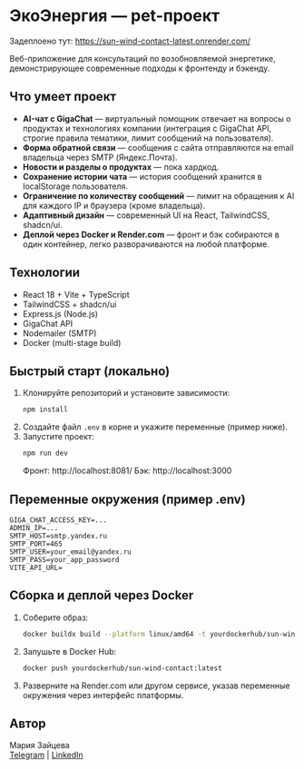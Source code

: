 # ЭкоЭнергия — pet-проект

Задеплоено тут: https://sun-wind-contact-latest.onrender.com/

Веб-приложение для консультаций по возобновляемой энергетике, демонстрирующее современные подходы к фронтенду и бэкенду.

## Что умеет проект

- **AI-чат с GigaChat** — виртуальный помощник отвечает на вопросы о продуктах и технологиях компании (интеграция с GigaChat API, строгие правила тематики, лимит сообщений на пользователя).
- **Форма обратной связи** — сообщения с сайта отправляются на email владельца через SMTP (Яндекс.Почта).
- **Новости и разделы о продуктах** — пока хардкод.
- **Сохранение истории чата** — история сообщений хранится в localStorage пользователя.
- **Ограничение по количеству сообщений** — лимит на обращения к AI для каждого IP и браузера (кроме владельца).
- **Адаптивный дизайн** — современный UI на React, TailwindCSS, shadcn/ui.
- **Деплой через Docker и Render.com** — фронт и бэк собираются в один контейнер, легко разворачиваются на любой платформе.

## Технологии

- React 18 + Vite + TypeScript
- TailwindCSS + shadcn/ui
- Express.js (Node.js)
- GigaChat API
- Nodemailer (SMTP)
- Docker (multi-stage build)

## Быстрый старт (локально)

1. Клонируйте репозиторий и установите зависимости:
   ```bash
   npm install
   ```
2. Создайте файл `.env` в корне и укажите переменные (пример ниже).
3. Запустите проект:
   ```bash
   npm run dev
   ```
   Фронт: http://localhost:8081/
   Бэк: http://localhost:3000

## Переменные окружения (пример .env)

```
GIGA_CHAT_ACCESS_KEY=...
ADMIN_IP=...
SMTP_HOST=smtp.yandex.ru
SMTP_PORT=465
SMTP_USER=your_email@yandex.ru
SMTP_PASS=your_app_password
VITE_API_URL=
```

## Сборка и деплой через Docker

1. Соберите образ:
   ```bash
   docker buildx build --platform linux/amd64 -t yourdockerhub/sun-wind-contact:latest .
   ```
2. Запушьте в Docker Hub:
   ```bash
   docker push yourdockerhub/sun-wind-contact:latest
   ```
3. Разверните на Render.com или другом сервисе, указав переменные окружения через интерфейс платформы.

## Автор

Мария Зайцева  
[Telegram](https://t.me/mazay_tseva) | [LinkedIn](https://www.linkedin.com/in/mazaytsevs/)
